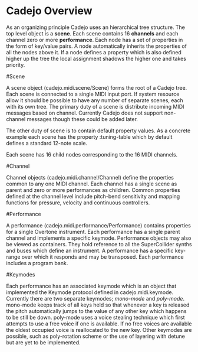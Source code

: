 Cadejo Overview  
===============  

As an organizing principle Cadejo uses an hierarchical tree structure. The
top level object is a __scene__. Each scene contains 16 __channels__ and
each channel zero or more __performance__. Each node has a set of
properties in the form of key/value pairs. A node automatically inherits
the properties of all the nodes above it. If a node defines a property
which is also defined higher up the tree the local assignment shadows the
higher one and takes priority.  

#Scene  

A scene object (cadejo.midi.scene/Scene) forms the root of a Cadejo
tree. Each scene is connected to a single MIDI input port. If system
resource allow it should be possible to have any number of separate
scenes, each with its own tree. The primary duty of a scene is distribute
incoming MIDI messages based on channel. Currently Cadejo does not support
non-channel messages though these could be added later.  

The other duty of scene is to contain default property values. As a
concrete example each scene has the property :tuning-table which by default
defines a standard 12-note scale.  

Each scene has 16 child nodes corresponding to the 16 MIDI channels.  

#Channel  

Channel objects (cadejo.midi.channel/Channel) define the properties common
to any one MIDI channel. Each channel has a single scene as parent and zero
or more performances as children. Common properties defined at the channel
level include pitch-bend sensitivity and mapping functions for pressure,
velocity and continuous controllers.  

#Performance  

A performance (cadejo.midi.performance/Performance) contains properties for
a single Overtone instrument. Each performance has a single parent channel
and implements a specific keymode. Performance objects may also be viewed
as containers. They hold reference to all the SuperCollider synths and
buses which define an instrument. A performance has a specific key-range
over which it responds and may be transposed. Each performance includes a
program bank.

#Keymodes  

Each performance has an associated keymode which is an object that
implemented the Keymode protocol defined in cadejo.midi.keymode. Currently
there are two separate keymodes; *mono-mode* and *poly-mode*. mono-mode
keeps track of all keys held so that whenever a key is released the
pitch automatically jumps to the value of any other key which happens to be
still be down. poly-mode uses a voice stealing technique which first
attempts to use a free voice if one is available. If no free voices are
available the oldest occupied voice is reallocated to the new key. Other
keymodes are possible, such as poly-rotation scheme or the use of layering
with detune but are yet to be implemented.
